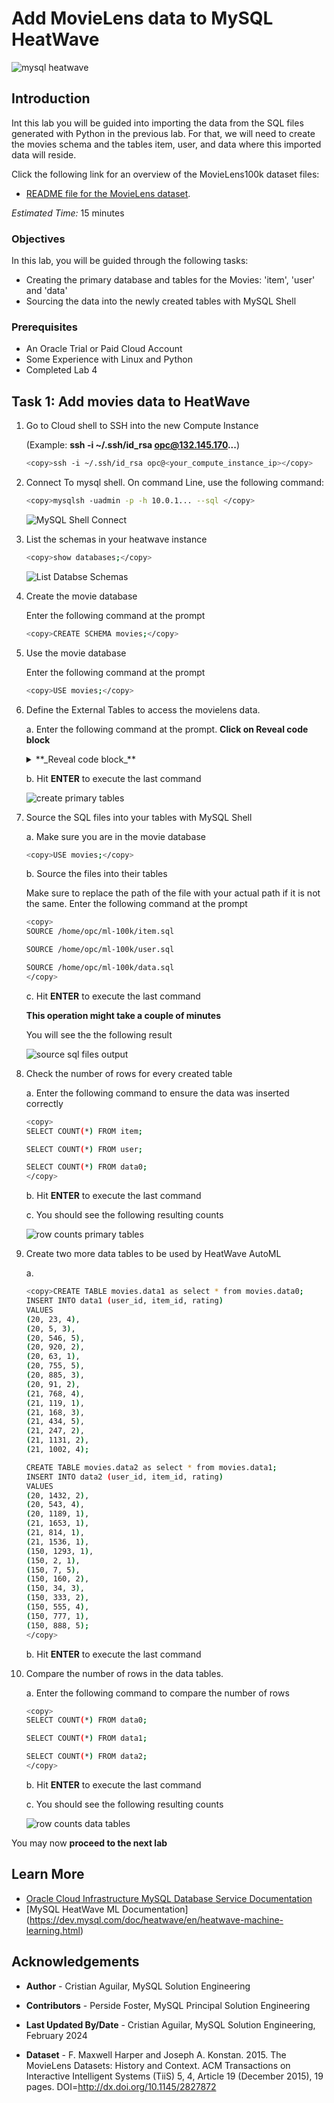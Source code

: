 # Add MovieLens data to MySQL HeatWave

![mysql heatwave](./images/mysql-heatwave-logo.jpg "mysql heatwave")

## Introduction

Int this lab you will be guided into importing the data from the SQL files generated with Python in the previous lab. For that, we will need to create the movies schema and the tables item, user, and data where this imported data will reside.

Click the following link for an overview of the MovieLens100k dataset files:

- [README file for the MovieLens dataset](https://files.grouplens.org/datasets/movielens/ml-100k-README.txt).

_Estimated Time:_ 15 minutes

### Objectives

In this lab, you will be guided through the following tasks:

- Creating the primary database and tables for the Movies: 'item', 'user' and 'data'
- Sourcing the data into the newly created tables with MySQL Shell

### Prerequisites

- An Oracle Trial or Paid Cloud Account
- Some Experience with Linux and Python
- Completed Lab 4

## Task 1: Add movies data to HeatWave

1. Go to Cloud shell to SSH into the new Compute Instance

     (Example: **ssh -i ~/.ssh/id_rsa opc@132.145.170...**)

    ```bash
    <copy>ssh -i ~/.ssh/id_rsa opc@<your_compute_instance_ip></copy>
    ```

2. Connect To  mysql shell. On command Line, use the following command:

    ```bash
    <copy>mysqlsh -uadmin -p -h 10.0.1... --sql </copy>
    ```

    ![MySQL Shell Connect](./images/mysql-shell-login.png " mysql shell login")

3. List the schemas in your heatwave instance

    ```bash
    <copy>show databases;</copy>
    ```

    ![List Databse Schemas](./images/list-schemas-first.png "list schemas first")

4. Create the movie database

    Enter the following command at the prompt

    ```bash
    <copy>CREATE SCHEMA movies;</copy>
    ```

5. Use the movie database

    Enter the following command at the prompt

    ```bash
    <copy>USE movies;</copy>
    ```

6. Define the External Tables to access the movielens data.

    a. Enter the following command at the prompt. **Click on Reveal code block**

    <details>
        <summary>**_Reveal code block_**</summary>
        ```bash
        <copy>
            CREATE TABLE `item` (
            `my_row_id` bigint unsigned NOT NULL AUTO_INCREMENT /*!80023 INVISIBLE */,
            `item_id` int DEFAULT NULL,
            `title` varchar(100) DEFAULT NULL,
            `release_year` varchar(10) DEFAULT NULL,
            `release_date` varchar(20) DEFAULT NULL,
            `URL` varchar(250) DEFAULT NULL,
            `genre_Unknown` int DEFAULT NULL,
            `genre_Action` int DEFAULT NULL,
            `genre_Adventure` int DEFAULT NULL,
            `genre_Animation` int DEFAULT NULL,
            `genre_Children` int DEFAULT NULL,
            `genre_Comedy` int DEFAULT NULL,
            `genre_Crime` int DEFAULT NULL,
            `genre_Documentary` int DEFAULT NULL,
            `genre_Drama` int DEFAULT NULL,
            `genre_Fantasy` int DEFAULT NULL,
            `genre_Filmnoir` int DEFAULT NULL,
            `genre_Horror` int DEFAULT NULL,
            `genre_Musical` int DEFAULT NULL,
            `genre_Mystery` int DEFAULT NULL,
            `genre_Romance` int DEFAULT NULL,
            `genre_Scifi` int DEFAULT NULL,
            `genre_Thriller` int DEFAULT NULL,
            `genre_War` int DEFAULT NULL,
            `genre_Western` int DEFAULT NULL,
            PRIMARY KEY (`my_row_id`)
            );

            CREATE TABLE `user` ( `my_row_id` bigint unsigned NOT NULL AUTO_INCREMENT /*!80023 INVISIBLE */,
            `user_id` int DEFAULT NULL,
            `user_age` int DEFAULT NULL,
            `user_gender` varchar(20) DEFAULT NULL,
            `user_occupation` varchar(30) DEFAULT NULL,
            `user_zipcode` varchar(30) DEFAULT NULL,
            PRIMARY KEY (`my_row_id`)
            );

            CREATE TABLE `data0` (
            `user_id` varchar(5) DEFAULT NULL,
            `item_id` varchar(7) DEFAULT NULL,
            `rating` int DEFAULT NULL
            );  

        </copy>
        ```
    </details>

    b. Hit **ENTER** to execute the last command

    ![create primary tables ](./images/primary-tables-create.png "primary-tables-create ")
7. Source the SQL files into your tables with MySQL Shell

    a. Make sure you are in the movie database

    ```bash
    <copy>USE movies;</copy>
    ```

    b. Source the files into their tables

    Make sure to replace the path of the file with your actual path if it is not the same.
    Enter the following command at the prompt

    ```bash
    <copy>
    SOURCE /home/opc/ml-100k/item.sql

    SOURCE /home/opc/ml-100k/user.sql

    SOURCE /home/opc/ml-100k/data.sql
    </copy>
    ```
    c. Hit **ENTER** to execute the last command

    **This operation might take a couple of minutes**

    You will see the the following result

    ![source sql files output](./images/source-sql-data-output.png "source-sql-files-output ")

8. Check the number of rows for every created table

    a. Enter the following command to ensure the data was inserted correctly

    ```bash
    <copy>
    SELECT COUNT(*) FROM item;

    SELECT COUNT(*) FROM user;

    SELECT COUNT(*) FROM data0;
    </copy>
    ```

    b. Hit **ENTER** to execute the last command

    c. You should see the following resulting counts

    ![row counts primary tables](./images/row-counts-primary-tables.png "row-counts-primary-tables ")

9. Create two more data tables to be used by HeatWave AutoML

    a.

    ```bash
    <copy>CREATE TABLE movies.data1 as select * from movies.data0;
    INSERT INTO data1 (user_id, item_id, rating)
    VALUES
    (20, 23, 4),
    (20, 5, 3),
    (20, 546, 5),
    (20, 920, 2),
    (20, 63, 1),
    (20, 755, 5),
    (20, 885, 3),
    (20, 91, 2),
    (21, 768, 4),
    (21, 119, 1),
    (21, 168, 3),
    (21, 434, 5),
    (21, 247, 2),
    (21, 1131, 2),
    (21, 1002, 4);

    CREATE TABLE movies.data2 as select * from movies.data1;
    INSERT INTO data2 (user_id, item_id, rating)
    VALUES
    (20, 1432, 2),
    (20, 543, 4),
    (20, 1189, 1),
    (21, 1653, 1),
    (21, 814, 1),
    (21, 1536, 1),
    (150, 1293, 1),
    (150, 2, 1),
    (150, 7, 5),
    (150, 160, 2),
    (150, 34, 3),
    (150, 333, 2),
    (150, 555, 4),
    (150, 777, 1),
    (150, 888, 5);
    </copy>
    ```

    b. Hit **ENTER** to execute the last command

10. Compare the number of rows in the data tables.

    a. Enter the following command to compare the number of rows

    ```bash
    <copy>
    SELECT COUNT(*) FROM data0;

    SELECT COUNT(*) FROM data1;

    SELECT COUNT(*) FROM data2;
    </copy>
    ```

    b. Hit **ENTER** to execute the last command

    c. You should see the following resulting counts

    ![row counts data tables](./images/row-counts-data-tables.png "row-counts-data-tables ")

You may now **proceed to the next lab**

## Learn More

- [Oracle Cloud Infrastructure MySQL Database Service Documentation ](https://docs.cloud.oracle.com/en-us/iaas/MySQL-database)
- [MySQL HeatWave ML Documentation] (https://dev.mysql.com/doc/heatwave/en/heatwave-machine-learning.html)

## Acknowledgements

- **Author** - Cristian Aguilar, MySQL Solution Engineering
- **Contributors** - Perside Foster, MySQL Principal Solution Engineering
- **Last Updated By/Date** - Cristian Aguilar, MySQL Solution Engineering, February 2024

- **Dataset** - F. Maxwell Harper and Joseph A. Konstan. 2015. The MovieLens Datasets:
History and Context. ACM Transactions on Interactive Intelligent
Systems (TiiS) 5, 4, Article 19 (December 2015), 19 pages.
DOI=http://dx.doi.org/10.1145/2827872